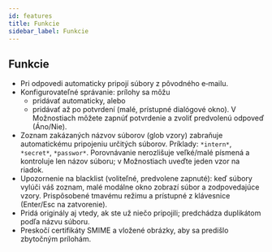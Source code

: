 ```yaml
---
id: features
title: Funkcie
sidebar_label: Funkcie
---
```


## Funkcie

- Pri odpovedi automaticky pripojí súbory z pôvodného e‑mailu.
- Konfigurovateľné správanie: prílohy sa môžu
  - pridávať automaticky, alebo
  - pridávať až po potvrdení (malé, prístupné dialógové okno). V Možnostiach môžete zapnúť potvrdenie a zvoliť predvolenú odpoveď (Áno/Nie).
- Zoznam zakázaných názvov súborov (glob vzory) zabraňuje automatickému pripojeniu určitých súborov. Príklady: `*intern*`, `*secret*`, `*passwor*`.
  Porovnávanie nerozlišuje veľké/malé písmená a kontroluje len názov súboru; v Možnostiach uveďte jeden vzor na riadok.
- Upozornenie na blacklist (voliteľné, predvolene zapnuté): keď súbory vylúči váš zoznam, malé modálne okno zobrazí súbor a zodpovedajúce vzory. Prispôsobené tmavému režimu a prístupné z klávesnice (Enter/Esc na zatvorenie).
- Pridá originály aj vtedy, ak ste už niečo pripojili; predchádza duplikátom podľa názvu súboru.
- Preskočí certifikáty SMIME a vložené obrázky, aby sa predišlo zbytočným prílohám.
